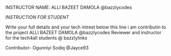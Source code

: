 INSTRUCTOR NAME: ALLI BAZEET DAMOLA @bazzlycodes

_*INSTRUCTION FOR STUDENT*_


Write your full details and your tech intrest below this line
i am contributin to the project
ALLI BAZEET DAMOLA @bazzlycodes
Reviewer and instructor for the tech4all students @ bazzlylinks

Contributor- 
Ogunniyi Sodiq @Jayce93
